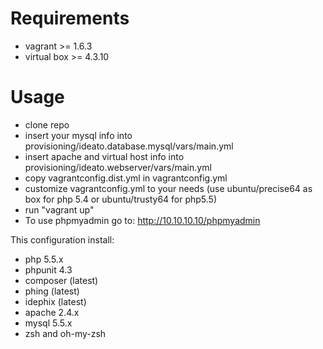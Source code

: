 Requirements
============
- vagrant >= 1.6.3
- virtual box >= 4.3.10

Usage
=====

- clone repo
- insert your mysql info into provisioning/ideato.database.mysql/vars/main.yml
- insert apache and virtual host info into provisioning/ideato.webserver/vars/main.yml
- copy vagrantconfig.dist.yml in vagrantconfig.yml
- customize vagrantconfig.yml to your needs
(use ubuntu/precise64 as box for php 5.4 or ubuntu/trusty64 for php5.5)
- run "vagrant up"
- To use phpmyadmin go to: http://10.10.10.10/phpmyadmin


This configuration install:
- php 5.5.x
- phpunit 4.3
- composer (latest)
- phing (latest)
- idephix (latest)
- apache 2.4.x
- mysql 5.5.x
- zsh and oh-my-zsh
